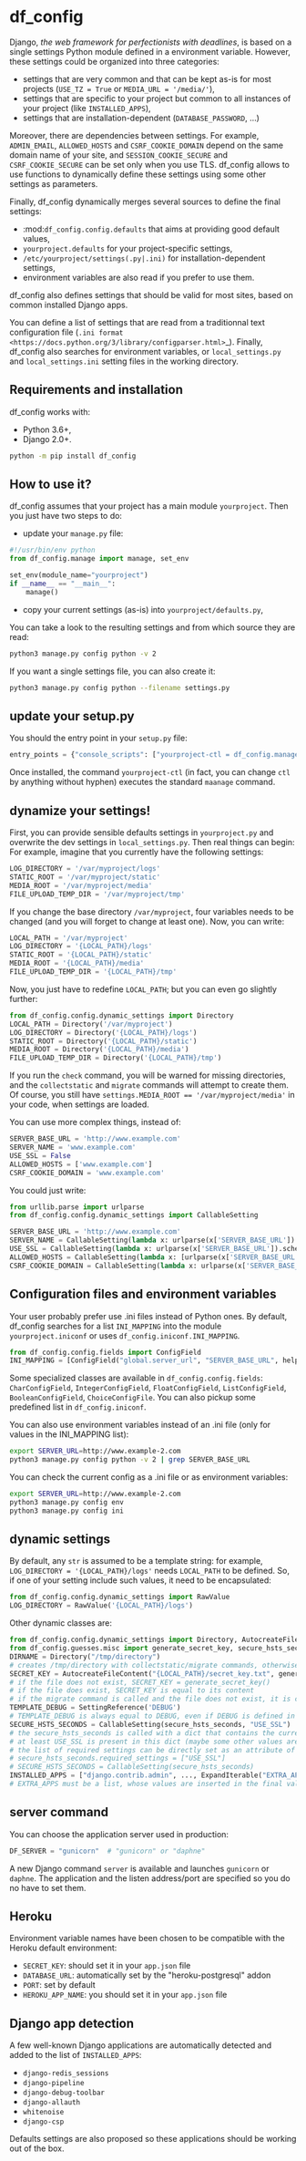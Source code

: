 df_config
=========

Django, *the web framework for perfectionists with deadlines*, is based on a single settings Python module defined in a environment variable.
However, these settings could be organized into three categories:

  * settings that are very common and that can be kept as-is for most projects (`USE_TZ = True` or `MEDIA_URL = '/media/'`),
  * settings that are specific to your project but common to all instances of your project (like `INSTALLED_APPS`),
  * settings that are installation-dependent (`DATABASE_PASSWORD`, …)


Moreover, there are dependencies between settings. For example, `ADMIN_EMAIL`, `ALLOWED_HOSTS` and `CSRF_COOKIE_DOMAIN` depend
 on the same domain name of your site,  and `SESSION_COOKIE_SECURE` and `CSRF_COOKIE_SECURE` can be set only when you use TLS.
df_config allows to use functions to dynamically define these settings using some other settings as parameters.


Finally, df_config dynamically merges several sources to define the final settings:

  * :mod:`df_config.config.defaults` that aims at providing good default values,
  * `yourproject.defaults` for your project-specific settings,
  * `/etc/yourproject/settings(.py|.ini)` for installation-dependent settings,
  * environment variables are also read if you prefer to use them.

df_config also defines settings that should be valid for most sites, based on common installed Django apps.

You can define a list of settings that are read from a traditionnal text configuration file (`.ini format <https://docs.python.org/3/library/configparser.html>`_).
Finally, df_config also searches for environment variables, or `local_settings.py` and `local_settings.ini` setting files in the working directory.


Requirements and installation
-----------------------------

df_config works with:

  * Python 3.6+,
  * Django 2.0+.
  
```bash
python -m pip install df_config
```
  
How to use it?
--------------

df_config assumes that your project has a main module `yourproject`.
Then you just have two steps to do:

- update your `manage.py` file: 

```python
#!/usr/bin/env python
from df_config.manage import manage, set_env

set_env(module_name="yourproject")
if __name__ == "__main__":
    manage()

```

- copy your current settings (as-is) into `yourproject/defaults.py`,


You can take a look to the resulting settings and from which source they are read:
```bash
python3 manage.py config python -v 2
```

If you want a single settings file, you can also create it:

```bash
python3 manage.py config python --filename settings.py
```

update your setup.py
--------------------

You should the entry point in your `setup.py` file:

```python
entry_points = {"console_scripts": ["yourproject-ctl = df_config.manage:manage"]}
``` 

Once installed, the command `yourproject-ctl` (in fact, you can change `ctl` by anything without hyphen) executes the standard `maanage` command. 


dynamize your settings!
-----------------------

First, you can provide sensible defaults settings in `yourproject.py` and overwrite the dev settings in `local_settings.py`.
Then real things can begin:
For example, imagine that you currently have the following settings:

```python
LOG_DIRECTORY = '/var/myproject/logs'
STATIC_ROOT = '/var/myproject/static'
MEDIA_ROOT = '/var/myproject/media'
FILE_UPLOAD_TEMP_DIR = '/var/myproject/tmp'
```

If you change the base directory `/var/myproject`, four variables needs to be changed (and you will forget to change at least one).
Now, you can write:

```python
LOCAL_PATH = '/var/myproject'
LOG_DIRECTORY = '{LOCAL_PATH}/logs'
STATIC_ROOT = '{LOCAL_PATH}/static'
MEDIA_ROOT = '{LOCAL_PATH}/media'
FILE_UPLOAD_TEMP_DIR = '{LOCAL_PATH}/tmp'
```

Now, you just have to redefine `LOCAL_PATH`; but you can even go slightly further:

```python
from df_config.config.dynamic_settings import Directory
LOCAL_PATH = Directory('/var/myproject')
LOG_DIRECTORY = Directory('{LOCAL_PATH}/logs')
STATIC_ROOT = Directory('{LOCAL_PATH}/static')
MEDIA_ROOT = Directory('{LOCAL_PATH}/media')
FILE_UPLOAD_TEMP_DIR = Directory('{LOCAL_PATH}/tmp')
```

If you run the `check` command, you will be warned for missing directories, and the `collectstatic` and `migrate` commands
will attempt to create them.
Of course, you still have `settings.MEDIA_ROOT == '/var/myproject/media'` in your code, when settings are loaded.


You can use more complex things, instead of:

```python
SERVER_BASE_URL = 'http://www.example.com'
SERVER_NAME = 'www.example.com'
USE_SSL = False
ALLOWED_HOSTS = ['www.example.com']
CSRF_COOKIE_DOMAIN = 'www.example.com'
```

You could just write:

```python
from urllib.parse import urlparse
from df_config.config.dynamic_settings import CallableSetting

SERVER_BASE_URL = 'http://www.example.com'
SERVER_NAME = CallableSetting(lambda x: urlparse(x['SERVER_BASE_URL']).hostname, 'SERVER_BASE_URL')
USE_SSL = CallableSetting(lambda x: urlparse(x['SERVER_BASE_URL']).scheme == 'https', 'SERVER_BASE_URL')
ALLOWED_HOSTS = CallableSetting(lambda x: [urlparse(x['SERVER_BASE_URL']).hostname], 'SERVER_BASE_URL')
CSRF_COOKIE_DOMAIN = CallableSetting(lambda x: urlparse(x['SERVER_BASE_URL']).hostname, 'SERVER_BASE_URL')
```

Configuration files and environment variables
---------------------------------------------

Your user probably prefer use .ini files instead of Python ones.
By default, df_config searches for a list `INI_MAPPING` into the module `yourproject.iniconf` or uses `df_config.iniconf.INI_MAPPING`.

```python
from df_config.config.fields import ConfigField
INI_MAPPING = [ConfigField("global.server_url", "SERVER_BASE_URL", help_str="Public URL of your website.", env_name="SERVER_BASE_URL")]
```

Some specialized classes are available in `df_config.config.fields`: `CharConfigField`, `IntegerConfigField`, `FloatConfigField`, `ListConfigField`, `BooleanConfigField`, `ChoiceConfigFile`.
You can also pickup some predefined list in `df_config.iniconf`.

You can also use environment variables instead of an .ini file (only for values in the INI_MAPPING list):
```bash
export SERVER_URL=http://www.example-2.com
python3 manage.py config python -v 2 | grep SERVER_BASE_URL
```

You can check the current config as a .ini file or as environment variables: 
```bash
export SERVER_URL=http://www.example-2.com
python3 manage.py config env
python3 manage.py config ini
```

dynamic settings
----------------

By default, any `str` is assumed to be a template string: for example, `LOG_DIRECTORY = '{LOCAL_PATH}/logs'` needs `LOCAL_PATH` to be defined.
So, if one of your setting include such values, it need to be encapsulated:

```python
from df_config.config.dynamic_settings import RawValue
LOG_DIRECTORY = RawValue('{LOCAL_PATH}/logs')
```

Other dynamic classes are:
```python
from df_config.config.dynamic_settings import Directory, AutocreateFileContent, SettingReference, CallableSetting, ExpandIterable
from df_config.guesses.misc import generate_secret_key, secure_hsts_seconds
DIRNAME = Directory("/tmp/directory")
# creates /tmp/directory with collectstatic/migrate commands, otherwise you have a warning 
SECRET_KEY = AutocreateFileContent("{LOCAL_PATH}/secret_key.txt", generate_secret_key, mode=0o600, use_collectstatic=False,use_migrate=True)
# if the file does not exist, SECRET_KEY = generate_secret_key()
# if the file does exist, SECRET_KEY is equal to its content
# if the migrate command is called and the file does not exist, it is created and the result of generate_secret_key() is written to it
TEMPLATE_DEBUG = SettingReference('DEBUG')
# TEMPLATE_DEBUG is always equal to DEBUG, even if DEBUG is defined in another file
SECURE_HSTS_SECONDS = CallableSetting(secure_hsts_seconds, "USE_SSL")
# the secure_hsts_seconds is called with a dict that contains the currently resolved settings
# at least USE_SSL is present in this dict (maybe some other values are also defined)
# the list of required settings can be directly set as an attribute of the callable:
# secure_hsts_seconds.required_settings = ["USE_SSL"]
# SECURE_HSTS_SECONDS = CallableSetting(secure_hsts_seconds)
INSTALLED_APPS = ["django.contrib.admin", ..., ExpandIterable("EXTRA_APPS"), "django.contrib.auth"]
# EXTRA_APPS must be a list, whose values are inserted in the final valaues

```

server command
--------------

You can choose the application server used in production:
```python
DF_SERVER = "gunicorn"  # "gunicorn" or "daphne"
```
A new Django command `server` is available and launches `gunicorn` or `daphne`. The application and the listen address/port are specified so you do no have to set them. 


Heroku
------

Environment variable names have been chosen to be compatible with the Heroku default environment: 

  * `SECRET_KEY`: should set it in your `app.json` file
  * `DATABASE_URL`: automatically set by the "heroku-postgresql" addon
  * `PORT`: set by default
  * `HEROKU_APP_NAME`: you should set it in your `app.json` file
  
Django app detection
--------------------

A few well-known Django applications are automatically detected and added to the list of `INSTALLED_APPS`:

  * `django-redis_sessions`
  * `django-pipeline`
  * `django-debug-toolbar`
  * `django-allauth`
  * `whitenoise`
  * `django-csp`
  
Defaults settings are also proposed so these applications should be working out of the box.
